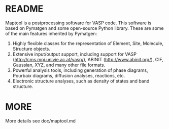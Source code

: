 README
======


Maptool is a postprocessing software for VASP code.
This software is based on Pymatgen and some open-source Python library.
These are some of the main features inherited by Pymatgen:

1. Highly flexible classes for the representation of Element, Site, Molecule,
   Structure objects.
2. Extensive input/output support, including support for VASP
   (http://cms.mpi.univie.ac.at/vasp/), ABINIT (http://www.abinit.org/), CIF,
   Gaussian, XYZ, and many other file formats.
3. Powerful analysis tools, including generation of phase diagrams, Pourbaix
   diagrams, diffusion analyses, reactions, etc.
4. Electronic structure analyses, such as density of states and band structure.

MORE
====
More details see doc/maptool.md
